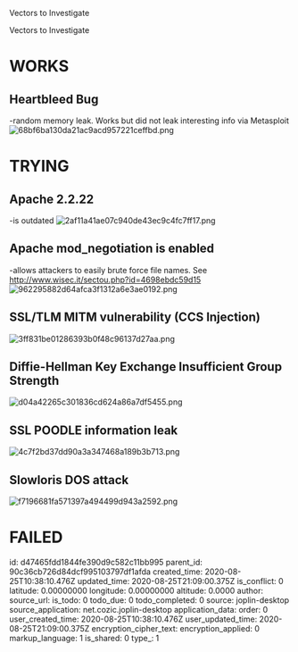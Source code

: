 Vectors to Investigate

Vectors to Investigate

# WORKS

## Heartbleed Bug
-random memory leak. Works but did not leak interesting info via Metasploit
![68bf6ba130da21ac9acd957221ceffbd.png](:/335cbfb7551340018af2ffa4684d3aec)

# TRYING

## Apache 2.2.22
-is outdated
![2af11a41ae07c940de43ec9c4fc7ff17.png](:/7142d32bbc254c478b51eea19a87e61b)

## Apache mod_negotiation is enabled
-allows attackers to easily brute force file names. See http://www.wisec.it/sectou.php?id=4698ebdc59d15
![962295882d64afca3f1312a6e3ae0192.png](:/b17164126f1c4a67b676f5a5395df7a3)

## SSL/TLM MITM vulnerability (CCS Injection)
![3ff831be01286393b0f48c96137d27aa.png](:/663e1a7c03294d7491893feb1fed970b)

## Diffie-Hellman Key Exchange Insufficient Group Strength
![d04a42265c301836cd624a86a7df5455.png](:/21037ac04acf4b86a46752020855378f)

## SSL POODLE information leak
![4c7f2bd37dd90a3a347468a189b3b713.png](:/f1015e27749d468fabae63a44f12ccfa)

## Slowloris DOS attack
![f7196681fa571397a494499d943a2592.png](:/ec9dca64b98c4d9fbbb38e328b0f1679)

# FAILED









id: d47465fdd1844fe390d9c582c11bb995
parent_id: 90c36cb726d84dcf995103797df1afda
created_time: 2020-08-25T10:38:10.476Z
updated_time: 2020-08-25T21:09:00.375Z
is_conflict: 0
latitude: 0.00000000
longitude: 0.00000000
altitude: 0.0000
author: 
source_url: 
is_todo: 0
todo_due: 0
todo_completed: 0
source: joplin-desktop
source_application: net.cozic.joplin-desktop
application_data: 
order: 0
user_created_time: 2020-08-25T10:38:10.476Z
user_updated_time: 2020-08-25T21:09:00.375Z
encryption_cipher_text: 
encryption_applied: 0
markup_language: 1
is_shared: 0
type_: 1